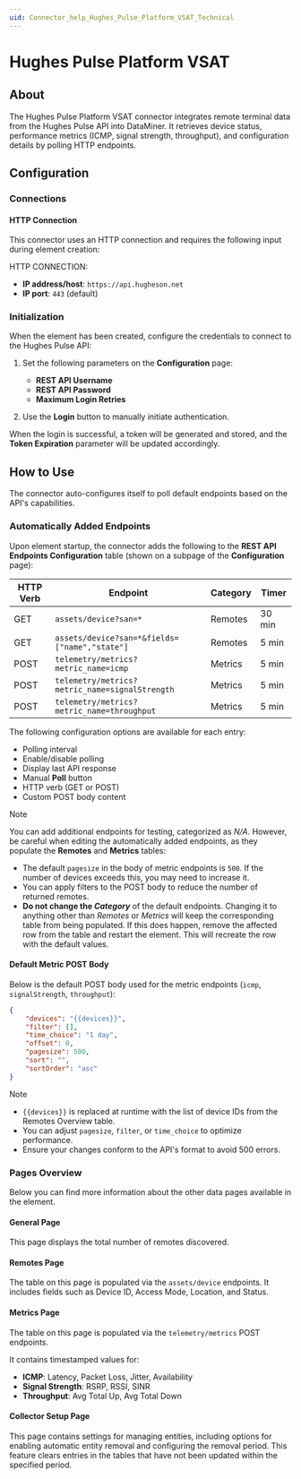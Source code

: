 ```yaml
---
uid: Connector_help_Hughes_Pulse_Platform_VSAT_Technical
---
```


# Hughes Pulse Platform VSAT

## About

The Hughes Pulse Platform VSAT connector integrates remote terminal data from the Hughes Pulse API into DataMiner. It retrieves device status, performance metrics (ICMP, signal strength, throughput), and configuration details by polling HTTP endpoints.

## Configuration

### Connections

#### HTTP Connection

This connector uses an HTTP connection and requires the following input during element creation:

HTTP CONNECTION:

- **IP address/host**: `https://api.hugheson.net`
- **IP port**: `443` (default)

### Initialization

When the element has been created, configure the credentials to connect to the Hughes Pulse API:

1. Set the following parameters on the **Configuration** page:

   - **REST API Username**
   - **REST API Password**
   - **Maximum Login Retries**

1. Use the **Login** button to manually initiate authentication.

When the login is successful, a token will be generated and stored, and the **Token Expiration** parameter will be updated accordingly.

## How to Use

The connector auto-configures itself to poll default endpoints based on the API's capabilities.

### Automatically Added Endpoints

Upon element startup, the connector adds the following to the **REST API Endpoints Configuration** table (shown on a subpage of the **Configuration** page):

| HTTP Verb | Endpoint                                                  | Category | Timer   |
|-----------|-----------------------------------------------------------|----------|---------|
| GET       | `assets/device?san=*`                                     | Remotes  | 30 min  |
| GET       | `assets/device?san=*&fields=["name","state"]`             | Remotes  | 5 min   |
| POST      | `telemetry/metrics?metric_name=icmp`                      | Metrics  | 5 min   |
| POST      | `telemetry/metrics?metric_name=signalStrength`            | Metrics  | 5 min   |
| POST      | `telemetry/metrics?metric_name=throughput`                | Metrics  | 5 min   |

The following configuration options are available for each entry:

- Polling interval
- Enable/disable polling
- Display last API response
- Manual **Poll** button
- HTTP verb (GET or POST)
- Custom POST body content

> [!NOTE]
> You can add additional endpoints for testing, categorized as *N/A*. However, be careful when editing the automatically added endpoints, as they populate the **Remotes** and **Metrics** tables:
>
> - The default `pagesize` in the body of metric endpoints is `500`. If the number of devices exceeds this, you may need to increase it.
> - You can apply filters to the POST body to reduce the number of returned remotes.
> - **Do not change the *Category*** of the default endpoints. Changing it to anything other than *Remotes* or *Metrics* will keep the corresponding table from being populated. If this does happen, remove the affected row from the table and restart the element. This will recreate the row with the default values.

#### Default Metric POST Body

Below is the default POST body used for the metric endpoints (`icmp`, `signalStrength`, `throughput`):

```json
{
    "devices": "{{devices}}",
    "filter": [],
    "time_choice": "1 day",
    "offset": 0,
    "pagesize": 500,
    "sort": "",
    "sortOrder": "asc"
}
```

> [!NOTE]
>
> - `{{devices}}` is replaced at runtime with the list of device IDs from the Remotes Overview table.
> - You can adjust `pagesize`, `filter`, or `time_choice` to optimize performance.
> - Ensure your changes conform to the API's format to avoid 500 errors.

### Pages Overview

Below you can find more information about the other data pages available in the element.

#### General Page

This page displays the total number of remotes discovered.

#### Remotes Page

The table on this page is populated via the `assets/device` endpoints. It includes fields such as Device ID, Access Mode, Location, and Status.

#### Metrics Page

The table on this page is populated via the `telemetry/metrics` POST endpoints.

It contains timestamped values for:

- **ICMP**: Latency, Packet Loss, Jitter, Availability
- **Signal Strength**: RSRP, RSSI, SINR
- **Throughput**: Avg Total Up, Avg Total Down

#### Collector Setup Page

This page contains settings for managing entities, including options for enabling automatic entity removal and configuring the removal period. This feature clears entries in the tables that have not been updated within the specified period.
